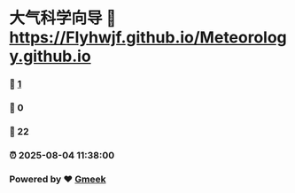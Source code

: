# 大气科学向导 :link: https://Flyhwjf.github.io/Meteorology.github.io 
### :page_facing_up: [1](https://Flyhwjf.github.io/Meteorology.github.io/tag.html) 
### :speech_balloon: 0 
### :hibiscus: 22 
### :alarm_clock: 2025-08-04 11:38:00 
### Powered by :heart: [Gmeek](https://github.com/Meekdai/Gmeek)
